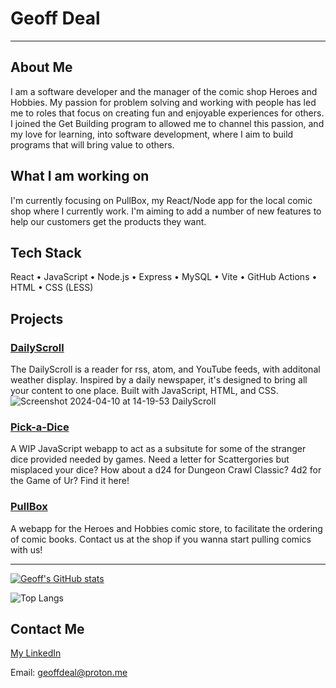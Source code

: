 # Geoff Deal
___
## About Me
I am a software developer and the manager of the comic shop Heroes and Hobbies. My passion for problem solving and working with people has led me to roles that focus on creating fun and enjoyable experiences for others. I joined the Get Building program to allowed me to channel this passion, and my love for learning, into software development, where I aim to build programs that will bring value to others.

## What I am working on
I'm currently focusing on PullBox, my React/Node app for the local comic shop where I currently work. I'm aiming to add a number of new features to help our customers get the products they want. 

## Tech Stack
React • JavaScript • Node.js • Express • MySQL • Vite • GitHub Actions • HTML • CSS (LESS)

## Projects
### [DailyScroll](https://github.com/GeoffDeal/DailyScroll)
The DailyScroll is a reader for rss, atom, and YouTube feeds, with additonal weather display. Inspired by a daily newspaper, it's designed to bring all your content to one place. Built with JavaScript, HTML, and CSS.
![Screenshot 2024-04-10 at 14-19-53 DailyScroll](https://github.com/GeoffDeal/GeoffDeal/assets/141517189/ceb2b1e1-523d-44f2-8391-6b8aa747555f)

### [Pick-a-Dice](https://github.com/GeoffDeal/Dice-Site)
A WIP JavaScript webapp to act as a subsitute for some of the stranger dice provided needed by games. Need a letter for Scattergories but misplaced your dice? How about a d24 for Dungeon Crawl Classic? 4d2 for the Game of Ur? Find it here!

### [PullBox](https://github.com/GeoffDeal/PullBox)
A  webapp for the Heroes and Hobbies comic store, to facilitate the ordering of comic books. Contact us at the shop if you wanna start pulling comics with us!

___
[![Geoff's GitHub stats](https://github-readme-stats.vercel.app/api?username=GeoffDeal&theme=transparent)](https://github.com/anuraghazra/github-readme-stats)

![Top Langs](https://github-readme-stats.vercel.app/api/top-langs/?username=GeoffDeal&hide_progress=true&theme=transparent)

## Contact Me
[My LinkedIn](https://www.linkedin.com/in/geoff-deal-50bbb4303/)

Email: geoffdeal@proton.me
<!---
GeoffDeal/GeoffDeal is a ✨ special ✨ repository because its `README.md` (this file) appears on your GitHub profile.
You can click the Preview link to take a look at your changes.
--->

